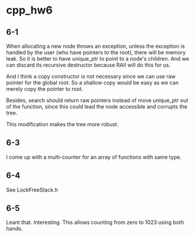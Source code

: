 # cpp_hw6

## 6-1

When allocating a new node throws an exception, unless the exception is handled by the user (who have pointers to the
root), there will be memory leak. So it is better to have unique_ptr to point to a node's children. And we can discard
its recursive destructor because RAII will do this for us.

And I think a copy constructor is not necessary since we can use raw pointer for the global root. So a shallow copy
would be easy as we can merely copy the pointer to root.

Besides, search should return raw pointers instead of move unique_ptr<node> out of the function, since this could lead
the node accessible and corrupts the tree.

This modification makes the tree more robust.

## 6-3

I come up with a multi-counter for an array of functions with same type.

## 6-4

See LockFreeStack.h

## 6-5

Leant that. Interesting. This allows counting from zero to 1023 using both hands.

